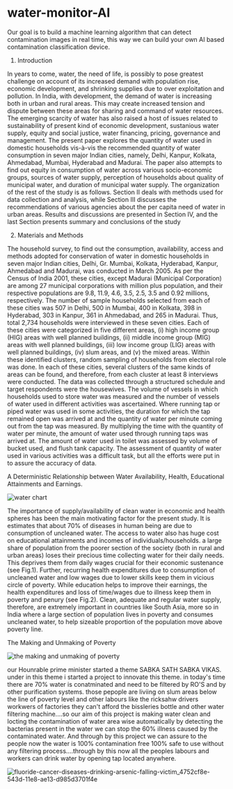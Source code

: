 # water-monitor-AI
Our goal is to build a machine learning algorithm that can detect contamination images in real time, this way we can build your own AI based contamination classification device.
1. Introduction

In years to come, water, the need of life, is possibly to pose greatest challenge on account
of its increased demand with population rise, economic development, and shrinking
supplies due to over exploitation and pollution. In India, with development, the demand of
water is increasing both in urban and rural areas. This may create increased tension and
dispute between these areas for sharing and command of water resources. The emerging
scarcity of water has also raised a host of issues related to sustainability of present kind of
economic development, sustanious water supply, equity and social justice, water financing,
pricing, governance and management. The present paper explores the quantity of water
used in domestic households vis-à-vis the recommended quantity of water consumption in
seven major Indian cities, namely, Delhi, Kanpur, Kolkata, Ahmedabad, Mumbai,
Hyderabad and Madurai. The paper also attempts to find out equity in consumption of
water across various socio-economic groups, sources of water supply, perception of
households about quality of municipal water, and duration of municipal water supply. The
organization of the rest of the study is as follows. Section II deals with methods used for
data collection and analysis, while Section III discusses the recommendations of various
agencies about the per capita need of water in urban areas. Results and discussions are
presented in Section IV, and the last Section presents summary and conclusions of the
study

2. Materials and Methods

The household survey, to find out the consumption, availability, access and methods
adopted for conservation of water in domestic households in seven major Indian cities,
Delhi, Gr. Mumbai, Kolkata, Hyderabad, Kanpur, Ahmedabad and Madurai, was
conducted in March 2005. As per the Census of India 2001, these cities, except Madurai
(Municipal Corporation) are among 27 municipal corporations with million plus
population, and their respective populations are 9.8, 11.9, 4.6, 3.5, 2.5, 3.5 and 0.92
millions, respectively. The number of sample households selected from each of these cities 
was 507 in Delhi, 500 in Mumbai, 400 in Kolkata, 398 in Hyderabad, 303 in Kanpur, 361
in Ahmedabad, and 265 in Madurai. Thus, total 2,734 households were interviewed in
these seven cities. Each of these cities were categorized in five different areas, (i) high
income group (HIG) areas with well planned buildings, (ii) middle income group (MIG)
areas with well planned buildings, (iii) low income group (LIG) areas with well planned
buildings, (iv) slum areas, and (v) the mixed areas. Within these identified clusters,
random sampling of households from electoral role was done. In each of these cities,
several clusters of the same kinds of areas can be found, and therefore, from each cluster at
least 8 interviews were conducted. The data was collected through a structured schedule
and target respondents were the housewives. The volume of vessels in which households
used to store water was measured and the number of vessels of water used in different
activities was ascertained. Where running tap or piped water was used in some activities,
the duration for which the tap remained open was arrived at and the quantity of water per
minute coming out from the tap was measured. By multiplying the time with the quantity
of water per minute, the amount of water used through running taps was arrived at. The
amount of water used in toilet was assessed by volume of bucket used, and flush tank
capacity. The assessment of quantity of water used in various activities was a difficult
task, but all the efforts were put in to assure the accuracy of data. 

 A Deterministic Relationship between Water Availability, Health,
 Educational Attainments and Earnings. 

![water chart](https://user-images.githubusercontent.com/60239164/73443095-0e1cde00-437c-11ea-9ec1-c49aa3435421.jpg)

The importance of supply/availability of clean water in economic and health spheres has
been the main motivating factor for the present study. It is estimates that about 70% of
diseases in human being are due to consumption of uncleaned water. The access to water
also has huge cost on educational attainments and incomes of individuals/households.
 a large share of population from the poorer section of the society (both in rural and urban
areas) loses their precious time collecting water for their daily needs. This deprives them
from daily wages crucial for their economic sustenance (see Fig.1). Further, recurring
health expenditures due to consumption of uncleaned water and low wages due to lower
skills keep them in vicious circle of poverty. While education helps to improve their
earnings, the health expenditures and loss of time/wages due to illness keep them in
poverty and penury (see Fig.2). Clean, adequate and regular water supply, therefore, are
extremely important in countries like South Asia, more so in India where a large section of
population lives in poverty and consumes uncleaned water, to help sizeable proportion of
the population move above poverty line. 

The Making and Unmaking of Poverty

![the making and unmaking of poverty](https://user-images.githubusercontent.com/60239164/73443610-0873c800-437d-11ea-88ac-31bde42f3490.jpg)


our Hounrable prime minister started a theme SABKA SATH SABKA VIKAS. under in this  theme i started a project to innovate this theme.
in today's time there are 70% water is conatminated and need to be filtered by RO'S and by other purification systems.
those pepople are liviing on slum areas below the line of poverty level and other labours like the ricksahw drivers workwers of factories they can't afford the bissleries bottle and other water filtering machine....so our aim of this project is making water clean and locting the contamination of water area wise automatically by detecting the bacterias present in the water we can stop the 60% illness caused by the contaminated water. And through by this project we can assure to the people now the water is 100% contamination free 100% safe to use without any filtering process....through by this now all the peoples labours and workers can drink water by opening tap located anywhere. 

![fluoride-cancer-diseases-drinking-arsenic-falling-victim_4752cf8e-543d-11e8-ae13-d985d3701f4e](https://user-images.githubusercontent.com/60239164/73449711-c604b800-4389-11ea-8187-b9d7d1f00592.jpg)
                           

